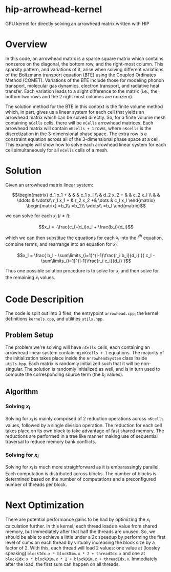 # hip-arrowhead-kernel
GPU kernel for directly solving an arrowhead matrix written with HIP

# Overview
In this code, an arrowhead matrix is a sparse square matrix which contains nonzeros on the diagonal, the bottom row, and the right-most column.  This sparsity pattern, and variations of it, arise when solving different variations of the Boltzmann transport equation (BTE) using the Coupled Ordinates Method (COMET).  Variations of the BTE include those for modeling phonon transport, molecular gas dynamics, electron transport, and radiative heat transfer.  Each variation leads to a slight difference to the matrix (i.e., the bottom two rows and the 2 right most columns are nonzero).

The solution method for the BTE in this context is the finite volume method which, in part, gives us a linear system for each cell that yields an arrowhead matrix which can be solved directly.  So, for a finite volume mesh containing `nCells` cells, there will be `nCells` arrowhead matrices.  Each arrowhead matrix will contain `nKcells + 1` rows, where `nKcells` is the discretization in the 3-dimensional phase space.  The extra row is a constraint equation across all of the 3-dimensional phase space at a cell.  This example will show how to solve each arrowhead linear system for each cell simultaneously for all `nCells` cells of a mesh.

# Solution
Given an arrowhead matrix linear system:

$$\begin{matrix}
d_1 x_1 + &     &      &  c_1 x_l  \\
    & d_2 x_2 + &        & c_2 x_l  \\
    &     & \ddots & \vdots\\
r_1 x_1 + & r_2 x_2 +& \dots  & c_l x_l
\end{matrix}
\begin{matrix}
=b_1\\
=b_2\\
\vdots\\
=b_l
\end{matrix}$$

we can solve for each $x_i$ ($i\neq l$):

$$x_i = -\frac{c_i}{d_i}x_l + \frac{b_i}{d_i}$$

which we can then substitue the equations for each $x_i$ into the $l^{th}$ equation, combine terms, and rearrange into an equation for $x_l$:

$$x_l = \frac{
  b_l - \sum\limits_{i=1}^{l-1}\frac{r_i b_i}{d_i}
}{
  c_l - \sum\limits_{i=1}^{l-1}\frac{r_i c_i}{d_i}
}$$

Thus one possible solution procedure is to solve for $x_l$ and then solve for the remaining $x_i$ values.

# Code Descripition
The code is split out into 3 files, the entrypoint `arrowhead.cpp`, the kernel definitions `kernels.cpp`, and utilities `utils.hpp`.

## Problem Setup
The problem we're solving will have `nCells` cells, each containing an arrowhead linear system containing `nKcells + 1` equations.  The majority of the initialization takes place inside the `ArrowheadSystem` class inside `utils.hpp`.  Each matrix is randomly initialized such that it will be non-singular.  The solution is randomly initialized as well, and is in turn used to compute the corresponding source term (the $b_i$ values).

## Algorithm
### Solving $x_l$
Solving for $x_l$ is mainly comprised of 2 reduction operations across `nKcells` values, followed by a single division operation.  The reduction for each cell takes place on its own block to take advantage of fast shared memory.  The reductions are performed in a tree like manner making use of sequential traversal to reduce memory bank conflicts.
### Solving for $x_i$
Solving for $x_i$ is much more straighforward as it is embarassingly parallel.  Each computation is distributed across blocks.  The number of blocks is determined based on the number of computations and a preconfigured number of threads per block.

# Next Optimization
There are potential performance gains to be had by optimizing the $x_l$ calculation further.  In this kernel, each thread loads a value from shared memory, but immediately after that half the threads are unused.  So, we should be able to achieve a little under a 2x speedup by performing the first level of sums on each thread by virtually increasing the block size by a factor of 2.  With this, each thread will load 2 values: one value at (loosley speaking) `blockIdx.x * blockDim.x * 2 + threadIdx.x` and one at `blockIdx.x * blockDim.x * 2 + blockDim.x + threadIdx.x`.  Immediately after the load, the first sum can happen on all threads.